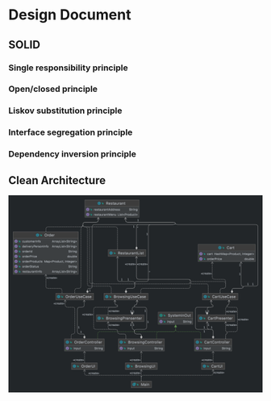 # Design Document

## SOLID
### Single responsibility principle

### Open/closed principle

### Liskov substitution principle

### Interface segregation principle

### Dependency inversion principle

## Clean Architecture




![](../Figures/OrderSystem.png)